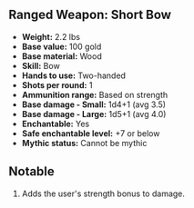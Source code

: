 ## Ranged Weapon: Short Bow
- **Weight:** 2.2 lbs
- **Base value:** 100 gold
- **Base material:** Wood
- **Skill:** Bow
- **Hands to use:** Two-handed
- **Shots per round:** 1
- **Ammunition range:** Based on strength
- **Base damage - Small:** 1d4+1 (avg 3.5)
- **Base damage - Large:** 1d5+1 (avg 4.0)
- **Enchantable:** Yes
- **Safe enchantable level:** +7 or below
- **Mythic status:** Cannot be mythic
## Notable
1. Adds the user's strength bonus to damage.

